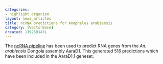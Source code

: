 ```yaml
---
categories:
- highlight organism
layout: news_articles
title: ncRNA predictions for Anopheles arabiensis
category: [VectorBase]
created: 1392691431
---
```

The <a href="/info/genome/genebuild/ncrna.html">ncRNA pipeline</a> has been used to predict RNA genes from the <em>An. arabiensis</em> Dongola assembly AaraD1. This generated 516 predictions which have been included in the AaraD1.1 geneset.
